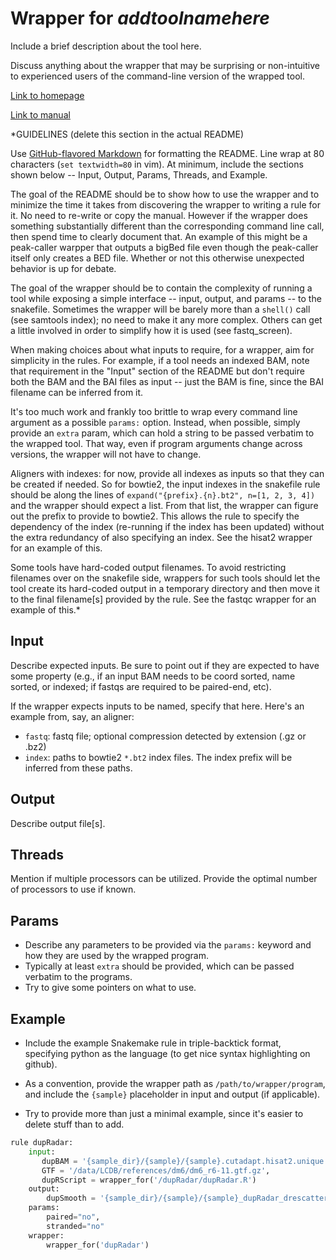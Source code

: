 # Wrapper for *addtoolnamehere*

Include a brief description about the tool here.

Discuss anything about the wrapper that may be surprising or non-intuitive to
experienced users of the command-line version of the wrapped tool.

[Link to homepage](http://example.com)

[Link to manual](http://example.com)

*GUIDELINES (delete this section in the actual README)

Use [GitHub-flavored
Markdown](https://help.github.com/articles/basic-writing-and-formatting-syntax/)
for formatting the README. Line wrap at 80 characters (`set textwidth=80` in
vim). At minimum, include the sections shown below -- Input, Output, Params,
Threads, and Example.

The goal of the README should be to show how to use the wrapper and to minimize
the time it takes from discovering the wrapper to writing a rule for it. No
need to re-write or copy the manual. However if the wrapper does something
substantially different than the corresponding command line call, then spend
time to clearly document that. An example of this might be a peak-caller
warpper that outputs a bigBed file even though the peak-caller itself only
creates a BED file. Whether or not this otherwise unexpected behavior is up for
debate.

The goal of the wrapper should be to contain the complexity of running
a tool while exposing a simple interface -- input, output, and params -- to the
snakefile. Sometimes the wrapper will be barely more than a `shell()` call (see
samtools index); no need to make it any more complex. Others can get a little
involved in order to simplify how it is used (see fastq_screen).

When making choices about what inputs to require, for a wrapper, aim for
simplicity in the rules. For example, if a tool needs an indexed BAM, note that
requirement in the "Input" section of the README but don't require both the BAM
and the BAI files as input -- just the BAM is fine, since the BAI filename can
be inferred from it.

It's too much work and frankly too brittle to wrap every command line
argument as a possible `params:` option. Instead, when possible, simply provide
an `extra` param, which can hold a string to be passed verbatim to the wrapped
tool. That way, even if program arguments change across versions, the wrapper
will not have to change.

Aligners with indexes: for now, provide all indexes as inputs so that they can
be created if needed. So for bowtie2, the input indexes in the snakefile rule
should be along the lines of `expand("{prefix}.{n}.bt2", n=[1, 2, 3, 4])` and
the wrapper should expect a list. From that list, the wrapper can figure out
the prefix to provide to bowtie2. This allows the rule to specify the
dependency of the index (re-running if the index has been updated) without the
extra redundancy of also specifying an index. See the hisat2 wrapper for an
example of this.

Some tools have hard-coded output filenames. To avoid restricting
filenames over on the snakefile side, wrappers for such tools should let the
tool create its hard-coded output in a temporary directory and then move it to
the final filename[s] provided by the rule. See the fastqc wrapper for an
example of this.*

## Input
Describe expected inputs. Be sure to point out if they are expected to have
some property (e.g., if an input BAM needs to be coord sorted, name sorted, or
indexed; if fastqs are required to be paired-end, etc).

If the wrapper expects inputs to be named, specify that here. Here's an
example from, say, an aligner:

* `fastq`: fastq file; optional compression detected by extension (.gz or .bz2)
* `index`: paths to bowtie2 `*.bt2` index files. The index prefix will be
  inferred from these paths.

## Output
Describe output file[s].

## Threads
Mention if multiple processors can be utilized. Provide the optimal number of
processors to use if known.

## Params
* Describe any parameters to be provided via the `params:` keyword and how they
  are used by the wrapped program.
* Typically at least `extra` should be provided, which can be passed verbatim
  to the programs.
* Try to give some pointers on what to use.

## Example
* Include the example Snakemake rule in triple-backtick format, specifying
  python as the language (to get nice syntax highlighting on github).

* As a convention, provide the wrapper path as `/path/to/wrapper/program`, and
  include the `{sample}` placeholder in input and output (if applicable).

* Try to provide more than just a minimal example, since it's easier to delete
  stuff than to add.

```python
rule dupRadar:
    input:
       dupBAM = '{sample_dir}/{sample}/{sample}.cutadapt.hisat2.unique.sort.dedup.bam',
       GTF = '/data/LCDB/references/dm6/dm6_r6-11.gtf.gz',
       dupRScript = wrapper_for('/dupRadar/dupRadar.R')
    output:
        dupSmooth = '{sample_dir}/{sample}/{sample}_dupRadar_drescatter.png'
    params:
        paired="no",
        stranded="no"
    wrapper:
        wrapper_for('dupRadar')
```
